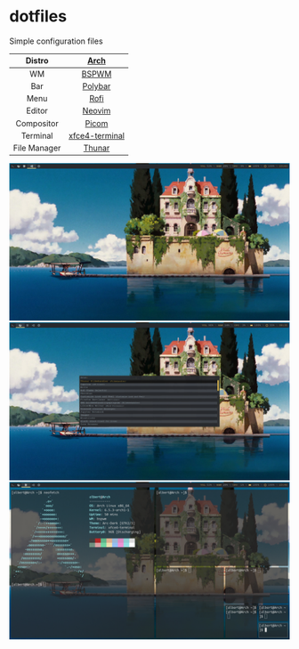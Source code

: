 # dotfiles

Simple configuration files 



|Distro|[Arch](https://archlinux.org/)|
|:---:|:---:|
|WM|[BSPWM](https://github.com/baskerville/bspwm)|
|Bar|[Polybar](https://github.com/polybar/polybar)|
|Menu|[Rofi](https://github.com/davatorium/rofi)|
|Editor|[Neovim](https://neovim.io/)|
|Compositor|[Picom](https://archlinux.org/packages/community/x86_64/picom/)|
|Terminal|[xfce4-terminal](https://github.com/alacritty/alacritty)|
|File Manager|[Thunar](https://archlinux.org/packages/extra/x86_64/thunar/)|

<img src=".github/screenshots/wallwapper.png">
<img src=".github/screenshots/example.png">
<img src=".github/screenshots/terminals.png">
